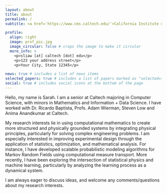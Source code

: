 ```yaml
---
layout: about
title: about
permalink: /
subtitle: <a href='https://www.cms.caltech.edu/'>California Institute of Technology</a>. # Address. Contacts. Moto. Etc.

profile:
  align: right
  image: prof_pic.jpg
  image_circular: false # crops the image to make it circular
  more_info: >
    <p>sliaw [at] caltech [dot] edu</p>
    <p>123 your address street</p>
    <p>Your City, State 12345</p>

news: true # includes a list of news items
selected_papers: true # includes a list of papers marked as "selected={true}"
social: true # includes social icons at the bottom of the page
---
```


Hello, my name is Sarah. I am a senior at Caltech majoring in Computer Science, with minors in Mathematics and Information + Data Science. I have worked with Dr. Ricardo Baptista, Profs. Adam Wierman, Steven Low and Anima Anandkumar at Caltech.

My research interests lie in using computational mathematics to create more structured and physically grounded systems by integrating physical principles, particularly for solving complex engineering problems. I am especially interested in improving experimental design through the application of statistics, optimization, and mathematical analysis. For instance, I have developed scalable probabilistic modeling algorithms for Markov Random Fields using computational measure transport. More recently, I have been exploring the intersection of statistical physics and machine learning, particularly by analyzing the learning process as a dynamical system.

I am always eager to discuss ideas, and welcome any comments/questions about my research interests.



<!-- 

Write your biography here. Tell the world about yourself. Link to your favorite [subreddit](http://reddit.com). You can put a picture in, too. The code is already in, just name your picture `prof_pic.jpg` and put it in the `img/` folder.

Put your address / P.O. box / other info right below your picture. You can also disable any of these elements by editing `profile` property of the YAML header of your `_pages/about.md`. Edit `_bibliography/papers.bib` and Jekyll will render your [publications page](/al-folio/publications/) automatically.

Link to your social media connections, too. This theme is set up to use [Font Awesome icons](https://fontawesome.com/) and [Academicons](https://jpswalsh.github.io/academicons/), like the ones below. Add your Facebook, Twitter, LinkedIn, Google Scholar, or just disable all of them. -->
